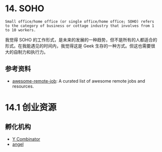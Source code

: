 # 14. SOHO

```
Small office/home office (or single office/home office; SOHO) refers to the category of business or cottage industry that involves from 1 to 10 workers.
```

我觉得 SOHO 的工作形式，是未来的发展的一种趋势，但不是所有的人都适合的形式。在我能遇见的时间内，我觉得这是 Geek 生存的一种方式。但这也需要很大的自制力和执行力。

## 参考资料

- [awesome-remote-job](https://github.com/lukasz-madon/awesome-remote-job): A curated list of awesome remote jobs and resources.

# 14.1 创业资源

## 孵化机构

- [Y Combinator](https://www.ycombinator.com/)
- [angel](https://angel.co/)